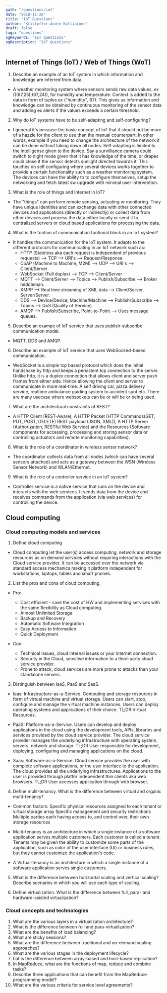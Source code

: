 ```yaml
---
path: "/questions/iot"
date: "2018-11-26"
title: "IoT Questions"
author: "Kristoffer-Andre Kalliainen"
draft: false
tags: "questions"
ogKeywords: "IoT questions"
ogDescription: "IoT Questions"
---
```


## Internet of Things (IoT) / Web of Things (WoT)

1. Describe an example of an IoT system in which information and knowledge are inferred from data.

 - A weather monitoring system where sensors sends raw data values, ex (((67,25);(67,24)), for humidity and temperature. Context is added to the data in form of tuples ex ("humidity", 67). This gives us information and knowledge can be obtained by continuous monitoring of the sensor data and adding ex alerts if the values exceeds a certain threshold. 

2. Why do IoT systems have to be self-adapting and self-configuring?

- I general it's because the basic concept of IoT that it should not be more of a hazzle for the client to use than the manual counterpart. In other words, example if you need to change the architecture of the network it can be done without taking down all nodes. Self-adapting is limited to the intelligense given to the device. Say a survilliance camera could switch to night mode given that it has knowledge of the time, or drapes could close if the sensor detects sunlight directed towards it. This touches on self configuring where several devices works together to provide a certain functionality such as a weather monitoring system. The devices can have the ability to to configure themselves, setup the networking and fetch latest sw upgrade with minimal user intervention. 

3. What is the role of things and Internet in IoT?

- The "things" can perform remote sensing, actuating or monitoring. They have unique identities and can exchange data with other connected devices and applications (directly or indirectly) or collect data from other devices and process the data either locally or send it to centralized servers or cloud based applications for processing the data.

4. What is the funtion of communication funtional block in an IoT system?

- It handles the communication for the IoT system. It adapts to the different protocols for communicating in an IoT network such as:
    * HTTP (Stateless aka each request is independent of previous requests) --> TCP --> URI's --> Request/Response
    * CoAP (Machine to Machine, M2M) --> UDP --> URI's --> Client/Server
    * WebSocket (Full duplex) --> TCP --> Client/Server
    * MQTT --> Client/Server --> Topics --> Publish/Subscribe --> Broker middleman.
    * XMPP --> Real time streaming of XML data --> Client/Server, Server/Server.
    * DDS --> Device/Device, Machine/Machine --> Publish/Subscribe --> Topics --> QoS (Quality of Service).
    * AMQP --> Publish/Subscribe, Point-to-Point --> Uses message queues. 

5. Describe an exampe of IoT service that uses publish-subscribe communication model.

- MQTT, DDS and AMQP.

6. Describe an example of IoT service that uses WebSocked-based communication.

- WebSocket is a simple tcp based protocol which does the initial handshake by http and keeps a persistent tcp connection to the server. 
Unlike http, it is a duplex connection that allows client and server push frames from either side. Hence allowing the client and server to communicate in more real-time. A self driving car, pizza delivery service, realtime ambulance guiding system to accident spot etc. There are many usecase where websockets can be or will be or being used. 

7. What are the architectural constraints of REST?

- A HTTP Client (REST-Aware), A HTTP Packet (HTTP Commands(GET, PUT, POST, DELETE) REST payload (JSON, XML)), A HTTP Server (Authorization, RESTful Web Service) and the Resources (Software components for accessing, processing and storing sensor data or controlling actuators and remote monitoring capabilities).

8. What is the role of a coordinator in wireless sensor network?

- The coordinator collects data from all nodes (which can have several sensors attached) and acts as a gateway between the WSN (Wireless Sensor Network) and WLAN/Ethernet. 

9. What is the role of a controller service in an IoT system?

- Controller service is a native service that runs on the device and interacts with the web services. It sends data from the device and receives commands from the application (via web services) for controlling the device. 

## Cloud computing

### Cloud computing models and services

1. Define cloud computing

- Cloud computing let the user(s) access computing, network and storage resources as on demand services without requiring interactions with the Cloud service provider. It can be accessed over the network via standard access mechanics making it platform independent for workstations, laptops, tables and smart phones. 

2. List the pros and cons of cloud computing.

- Pro:
    * Cost efficient - save the cost of HW and implementing services with the same flexibility as Cloud computing.
    * Almost Unlimited Storage
    * Backup and Recovery 
    * Automatic Software Integration
    * Easy Access to Information 
    * Quick Deployment 

- Con:
    * Technical Issues, cloud internal issues or your internet connection. 
    * Security in the Cloud, sensitive information to a third-party cloud service provider.
    * Prone to attack, cloud services are more prone to attacks than your standalone servers.  


3. Distinguish between IaaS, PaaS and SaaS.

 - Iaas: Infrastructure-as-a-Service. Computing and storage resources in form of virtual machine and virtual storage. Users can start, stop, configure and manage the virtual machine instances. Users can deploy operating systems and applications of their choice. 
 TL;DR Virtual Resources.

 - PaaS: Platform-as-a-Service. Users can develop and deploy applications in the cloud using the development tools, APIs, libraries and services provided by the cloud service provider. The cloud service provider manages the underlying infrastructure with operating system, servers, network and storage. 
 TL;DR User responsible for development, deploying, configuring and managing applications on the cloud. 

 - Saas: Software-as-a-Service. Cloud service provides the user with complete software applications, or the user interface to the application. The cloud provides all the underlying infrastructures. Applications to the user is provided through platfor independent thin clients aka web browsers. 
 TL;DR User accesses application through web browser. 

4. Define mulit-tenancy. What is the difference between virtual and organic multi-tenancy?

- Common factors:
    Specific physical resources assigned to each tenant or virtual storage array
    Specific management and security restrictions
    Multiple parties each having access to, and control over, their own storage resources
 
- Multi-tenancy is an architecture in which a single instance of a software application serves multiple customers. Each customer is called a tenant. Tenants may be given the ability to customize some parts of the application, such as color of the user interface (UI) or business rules, but they cannot customize the application's code.

- A Virtual-tenancy is an architecture in which a single instance of a software application serves single customers.

5. What is the difference betwwen horizontal scaling and vertical scaling? Describe scenarios in which you will use each type of scaling.



6. Define virtualization. What is the difference between full, para- and hardware-ssisted virtualization?

### Cloud concepts and technologies

1. What are the various layers in a virtualization architecture?
2. What is the difference between full and para-virtualization?
3. What are the benefits of load balancing?
4. What are sticky sessions?
5. What are the difference between traditional and on-demand scaling approaches?
6. What are the various stages in the deployment lifecycle?
7. hat is the difference between array-based and host-based replication?
8. In MapReduce, what are the functions of map, reduce and combine tasks?
9. Describe three applications that can benefit from the MapReduce programming model?
10. What are the various criteria for service level agreements?
